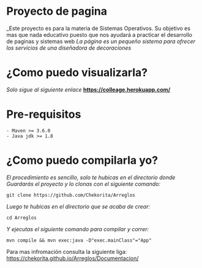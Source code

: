 # Proyecto de pagina
_Este proyecto es para la materia de Sistemas Operativos.
Su objetivo es mas que nada educativo puesto que nos ayudará a practicar el desarrollo de paginas y sistemas web
_La página es un pequeño sistema para ofrecer los servicios de una diseñadora de decoraciones_

# ¿Como puedo visualizarla?
_Solo sigue al siguiente enlace_
**https://colleage.herokuapp.com/**

# Pre-requisitos
```
- Maven >= 3.6.0
- Java jdk >= 1.8
``` 

# ¿Como puedo compilarla yo?
_El procedimiento es sencillo, solo te hubicas en el directorio donde
Guardarás el proyecto y lo clonas con el siguiente comando:_

```
git clone https://github.com/Chekorita/Arreglos
```
_Luego te hubicas en el directorio que se acaba de crear:_

```
cd Arreglos
```

_Y ejecutas el siguiente comando para compilar y correr:_

```
mvn compile && mvn exec:java -D"exec.mainClass"="App" 
```
Para mas infromación consulta la siguiente liga:
https://chekorita.github.io/Arreglos/Documentacion/
